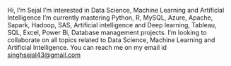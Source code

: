 Hi, I’m Sejal
I’m interested in Data Science, Machine Learning and Artificial Intelligence
I’m currently mastering Python, R, MySQL, Azure, Apache, Sapark, Hadoop, SAS, Artificial intelligence and Deep learning, Tableau, SQL, Excel, Power Bi, Database management projects.
I’m looking to collaborate on all topics related to Data Science, Machine Learning and Artificial Intelligence.
You can reach me on my email id singhsejal43@gmail.com

